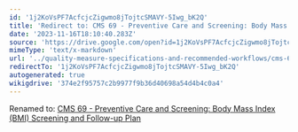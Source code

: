 ```yaml
---
id: '1j2KoVsPF7AcfcjcZigwmo8jTojtcSMAVY-5Iwg_bK2Q'
title: 'Redirect to: CMS 69 - Preventive Care and Screening: Body Mass Index (BMI) Screening and Follow-up Plan'
date: '2023-11-16T18:10:40.283Z'
source: 'https://drive.google.com/open?id=1j2KoVsPF7AcfcjcZigwmo8jTojtcSMAVY-5Iwg_bK2Q'
mimeType: 'text/x-markdown'
url: '../quality-measure-specifications-and-recommended-workflows/cms-69-preventive-care-and-screening-body-mass-index-bmi-screening-and-follow-up-plan.md'
redirectTo: '1j2KoVsPF7AcfcjcZigwmo8jTojtcSMAVY-5Iwg_bK2Q'
autogenerated: true
wikigdrive: '374e2f95757c2b9977f9b36d40698a54d4b4c0a4'
---
```

Renamed to: [CMS 69 - Preventive Care and Screening: Body Mass Index (BMI) Screening and Follow-up Plan](../quality-measure-specifications-and-recommended-workflows/cms-69-preventive-care-and-screening-body-mass-index-bmi-screening-and-follow-up-plan.md)
